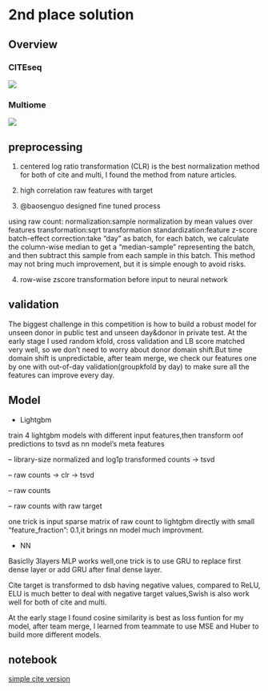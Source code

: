 
# 2nd place solution

## Overview

### CITEseq

![](https://postimg.cc/s1XNhL6m.png)

### Multiome

![](https://postimg.cc/sMwW7T0P.png)

## preprocessing

1.  centered log ratio transformation (CLR) is the best normalization
    method for both of cite and multi, I found the method from nature
    articles. [](https://www.nature.com/articles/s41467-022-29356-8)

2.  high correlation raw features with target

3.  @baosenguo designed fine tuned process

using raw count: normalization:sample normalization by mean values over
features transformation:sqrt transformation standardization:feature
z-score batch-effect correction:take “day” as batch, for each batch, we
calculate the column-wise median to get a “median-sample” representing
the batch, and then subtract this sample from each sample in this batch.
This method may not bring much improvement, but it is simple enough to
avoid risks.

4.  row-wise zscore transformation before input to neural network

## validation

The biggest challenge in this competition is how to build a robust model
for unseen donor in public test and unseen day&donor in private test. At
the early stage I used random kfold, cross validation and LB score
matched very well, so we don’t need to worry about donor domain
shift.But time domain shift is unpredictable, after team merge, we check
our features one by one with out-of-day validation(groupkfold by day) to
make sure all the features can improve every day.

## Model

- Lightgbm

train 4 lightgbm models with different input features,then transform oof
predictions to tsvd as nn model’s meta features

– library-size normalized and log1p transformed counts -\> tsvd

– raw counts -\> clr -\> tsvd

– raw counts

– raw counts with raw target

one trick is input sparse matrix of raw count to lightgbm directly with
small “feature_fraction”: 0.1,it brings nn model much improvment.

- NN

Basiclly 3layers MLP works well,one trick is to use GRU to replace first
dense layer or add GRU after final dense layer.

Cite target is transformed to dsb having negative values, compared to
ReLU, ELU is much better to deal with negative target values,Swish is
also work well for both of cite and multi.

At the early stage I found cosine similarity is best as loss funtion for
my model, after team merge, I learned from teammate to use MSE and Huber
to build more different models.

## notebook

[simple cite
version](https://www.kaggle.com/code/senkin13/2nd-place-gru-cite)
